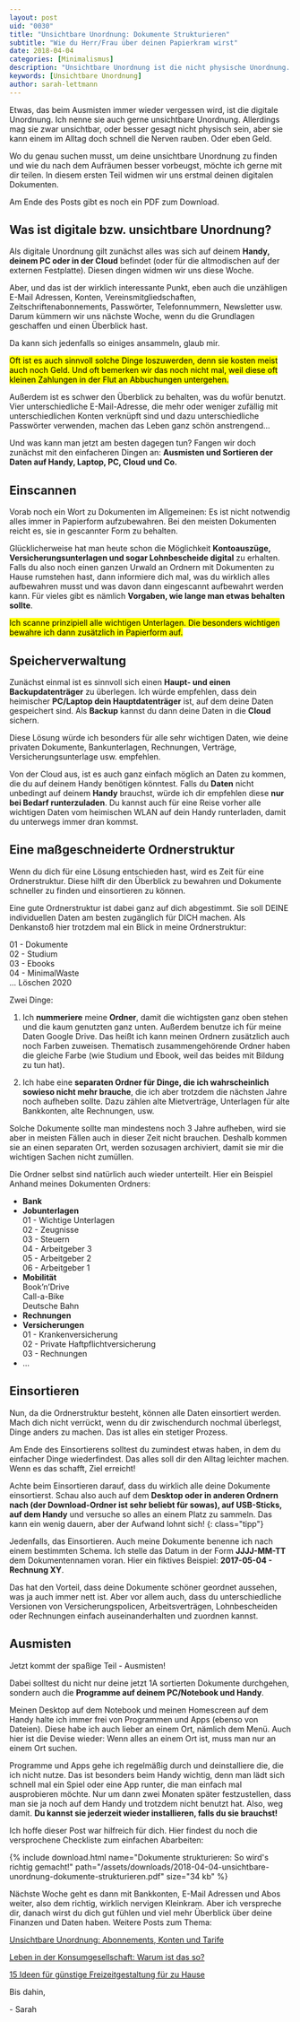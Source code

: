 ```yaml
---
layout: post
uid: "0030"
title: "Unsichtbare Unordnung: Dokumente Strukturieren"
subtitle: "Wie du Herr/Frau über deinen Papierkram wirst"
date: 2018-04-04
categories: [Minimalismus]
description: "Unsichtbare Unordnung ist die nicht physische Unordnung. Programme und Apps, E-Mail Adressen, Bankkonten, Vereinsmitgliedschaften, Abonnements zählen dazu."
keywords: [Unsichtbare Unordnung]
author: sarah-lettmann
---
```

Etwas, das beim Ausmisten immer wieder vergessen wird, ist die digitale Unordnung. Ich nenne sie auch gerne unsichtbare Unordnung. Allerdings mag sie zwar unsichtbar, oder besser gesagt nicht physisch sein, aber sie kann einem im Alltag doch schnell die Nerven rauben. Oder eben Geld.

Wo du genau suchen musst, um deine unsichtbare Unordnung zu finden und wie du nach dem Aufräumen besser vorbeugst, möchte ich gerne mit dir teilen. In diesem ersten Teil widmen wir uns erstmal deinen digitalen Dokumenten.

Am Ende des Posts gibt es noch ein PDF zum Download.

## Was ist digitale bzw. unsichtbare Unordnung?
Als digitale Unordnung gilt zunächst alles was sich auf deinem **Handy, deinem PC oder in der Cloud** befindet (oder für die altmodischen auf der externen Festplatte). Diesen dingen widmen wir uns diese Woche.

Aber, und das ist der wirklich interessante Punkt, eben auch die unzähligen E-Mail Adressen, Konten, Vereinsmitgliedschaften, Zeitschriftenabonnements, Passwörter, Telefonnummern, Newsletter usw. Darum kümmern wir uns nächste Woche, wenn du die Grundlagen geschaffen und einen Überblick hast.

Da kann sich jedenfalls so einiges ansammeln, glaub mir.

<mark>Oft ist es auch sinnvoll solche Dinge loszuwerden, denn sie kosten meist auch noch Geld. Und oft bemerken wir das noch nicht mal, weil diese oft kleinen Zahlungen in der Flut an Abbuchungen untergehen.</mark>

Außerdem ist es schwer den Überblick zu behalten, was du wofür benutzt. Vier unterschiedliche E-Mail-Adresse, die mehr oder weniger zufällig mit unterschiedlichen Konten verknüpft sind und dazu unterschiedliche Passwörter verwenden, machen das Leben ganz schön anstrengend…

Und was kann man jetzt am besten dagegen tun? Fangen wir doch zunächst mit den einfacheren Dingen an: **Ausmisten und Sortieren der Daten auf Handy, Laptop, PC, Cloud und Co.**

## Einscannen
Vorab noch ein Wort zu Dokumenten im Allgemeinen: Es ist nicht notwendig alles immer in Papierform aufzubewahren. Bei den meisten Dokumenten reicht es, sie in gescannter Form zu behalten.

Glücklicherweise hat man heute schon die Möglichkeit **Kontoauszüge, Versicherungsunterlagen und sogar Lohnbescheide digital** zu erhalten. Falls du also noch einen ganzen Urwald an Ordnern mit Dokumenten zu Hause rumstehen hast, dann informiere dich mal, was du wirklich alles aufbewahren musst und was davon dann eingescannt aufbewahrt werden kann. Für vieles gibt es nämlich **Vorgaben, wie lange man etwas behalten sollte**.

<mark>Ich scanne prinzipiell alle wichtigen Unterlagen. Die besonders wichtigen bewahre ich dann zusätzlich in Papierform auf.</mark>

## Speicher&shy;verwaltung
Zunächst einmal ist es sinnvoll sich einen **Haupt- und einen Backupdatenträger** zu überlegen. Ich würde empfehlen, dass dein heimischer **PC/Laptop dein Hauptdatenträger** ist, auf dem deine Daten gespeichert sind. Als **Backup** kannst du dann deine Daten in die **Cloud** sichern.

Diese Lösung würde ich besonders für alle sehr wichtigen Daten, wie deine privaten Dokumente, Bankunterlagen, Rechnungen, Verträge, Versicherungsunterlage usw. empfehlen.

Von der Cloud aus, ist es auch ganz einfach möglich an Daten zu kommen, die du auf deinem Handy benötigen könntest. Falls du **Daten** nicht unbedingt auf deinem **Handy** brauchst, würde ich dir empfehlen diese **nur bei Bedarf runterzuladen**. Du kannst auch für eine Reise vorher alle wichtigen Daten vom heimischen WLAN auf dein Handy runterladen, damit du unterwegs immer dran kommst.

## Eine maßgeschnei&shy;derte Ordnerstruktur
Wenn du dich für eine Lösung entschieden hast, wird es Zeit für eine Ordnerstruktur. Diese hilft dir den Überblick zu bewahren und Dokumente schneller zu finden und einsortieren zu können.

Eine gute Ordnerstruktur ist dabei ganz auf dich abgestimmt. Sie soll DEINE individuellen Daten am besten zugänglich für DICH machen. Als Denkanstoß hier trotzdem mal ein Blick in meine Ordnerstruktur:

01 - Dokumente  
02 - Studium  
03 - Ebooks  
04 - MinimalWaste  
...
Löschen 2020

Zwei Dinge:  
1. Ich **nummeriere** meine **Ordner**, damit die wichtigsten ganz oben stehen und die kaum genutzten ganz unten. Außerdem benutze ich für meine Daten Google Drive. Das heißt ich kann meinen Ordnern zusätzlich auch noch Farben zuweisen. Thematisch zusammengehörende Ordner haben die gleiche Farbe (wie Studium und Ebook, weil das beides mit Bildung zu tun hat).

2. Ich habe eine **separaten Ordner für Dinge, die ich wahrscheinlich sowieso nicht mehr brauche**, die ich aber trotzdem die nächsten Jahre noch aufheben sollte. Dazu zählen alte Mietverträge, Unterlagen für alte Bankkonten, alte Rechnungen, usw.

Solche Dokumente sollte man mindestens noch 3 Jahre aufheben, wird sie aber in meisten Fällen auch in dieser Zeit nicht brauchen. Deshalb kommen sie an einen separaten Ort, werden sozusagen archiviert, damit sie mir die wichtigen Sachen nicht zumüllen.

Die Ordner selbst sind natürlich auch wieder unterteilt. Hier ein Beispiel Anhand meines Dokumenten Ordners:

  * **Bank**
  * **Jobunterlagen**  
    01 - Wichtige Unterlagen  
    02 - Zeugnisse  
    03 - Steuern  
    04 - Arbeitgeber 3  
    05 - Arbeitgeber 2  
    06 - Arbeitgeber 1
  * **Mobilität**  
    Book’n’Drive  
    Call-a-Bike  
    Deutsche Bahn
  * **Rechnungen**
  * **Versicherungen**  
    01 - Krankenversicherung  
    02 - Private Haftpflichtversicherung  
    03 - Rechnungen
  * ...

## Einsortieren
Nun, da die Ordnerstruktur besteht, können alle Daten einsortiert werden. Mach dich nicht verrückt, wenn du dir zwischendurch nochmal überlegst, Dinge anders zu machen. Das ist alles ein stetiger Prozess.

Am Ende des Einsortierens solltest du zumindest etwas haben, in dem du einfacher Dinge wiederfindest. Das alles soll dir den Alltag leichter machen. Wenn es das schafft, Ziel erreicht!

Achte beim Einsortieren darauf, dass du wirklich alle deine Dokumente einsortierst. Schau also auch auf dem **Desktop oder in anderen Ordnern nach (der Download-Ordner ist sehr beliebt für sowas), auf USB-Sticks, auf dem Handy** und versuche so alles an einem Platz zu sammeln. Das kann ein wenig dauern, aber der Aufwand lohnt sich!
{: class="tipp"}

Jedenfalls, das Einsortieren. Auch meine Dokumente benenne ich nach einem bestimmten Schema. Ich stelle das Datum in der Form **JJJJ-MM-TT** dem Dokumentennamen voran. Hier ein fiktives Beispiel: **2017-05-04 - Rechnung XY**.

Das hat den Vorteil, dass deine Dokumente schöner geordnet aussehen, was ja auch immer nett ist. Aber vor allem auch, dass du unterschiedliche Versionen von Versicherungspolicen, Arbeitsverträgen, Lohnbescheiden oder Rechnungen einfach auseinanderhalten und zuordnen kannst.

## Ausmisten
Jetzt kommt der spaßige Teil - Ausmisten!

Dabei solltest du nicht nur deine jetzt 1A sortierten Dokumente durchgehen, sondern auch die **Programme auf deinem PC/Notebook und Handy**.

Meinen Desktop auf dem Notebook und meinen Homescreen auf dem Handy halte ich immer frei von Programmen und Apps (ebenso von Dateien). Diese habe ich auch lieber an einem Ort, nämlich dem Menü. Auch hier ist die Devise wieder: Wenn alles an einem Ort ist, muss man nur an einem Ort suchen.

Programme und Apps gehe ich regelmäßig durch und deinstalliere die, die ich nicht nutze. Das ist besonders beim Handy wichtig, denn man lädt sich schnell mal ein Spiel oder eine App runter, die man einfach mal ausprobieren möchte. Nur um dann zwei Monaten später festzustellen, dass man sie ja noch auf dem Handy und trotzdem nicht benutzt hat. Also, weg damit. **Du kannst sie jederzeit wieder installieren, falls du sie brauchst!**

Ich hoffe dieser Post war hilfreich für dich. Hier findest du noch die versprochene Checkliste zum einfachen Abarbeiten:

{% include download.html name="Dokumente strukturieren: So wird's richtig gemacht!" path="/assets/downloads/2018-04-04-unsichtbare-unordnung-dokumente-strukturieren.pdf" size="34 kb" %}

Nächste Woche geht es dann mit Bankkonten, E-Mail Adressen und Abos weiter, also dem richtig, wirklich nervigen Kleinkram. Aber ich verspreche dir, danach wirst du dich gut fühlen und viel mehr Überblick über deine Finanzen und Daten haben. Weitere Posts zum Thema:

[Unsichtbare Unordnung: Abonnements, Konten und Tarife](/blog/unsichtbare-unordnung-abonnements-konten-und-tarife/)

[Leben in der Konsum­gesellschaft: Warum ist das so?](/blog/leben-in-der-konsumgesellschaft/)

[15 Ideen für günstige Freizeit­gestaltung für zu Hause](/blog/15-ideen-fuer-guenstige-freizeitgestaltung-fuer-zu-hause/)

Bis dahin,

\- Sarah
